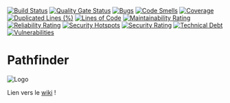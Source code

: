 [![Build Status](https://codefirst.iut.uca.fr/api/badges/timothee.aubry/PathFinder/status.svg)](https://codefirst.iut.uca.fr/timothee.aubry/PathFinder)
[![Quality Gate Status](https://codefirst.iut.uca.fr/sonar/api/project_badges/measure?project=timothee.aubry%3APathFinder&metric=alert_status&token=a272c317564821096d98e6d8aacf1728914c8575)](https://codefirst.iut.uca.fr/sonar/dashboard?id=timothee.aubry%3APathFinder)
[![Bugs](https://codefirst.iut.uca.fr/sonar/api/project_badges/measure?project=timothee.aubry%3APathFinder&metric=bugs&token=a272c317564821096d98e6d8aacf1728914c8575)](https://codefirst.iut.uca.fr/sonar/dashboard?id=timothee.aubry%3APathFinder)
[![Code Smells](https://codefirst.iut.uca.fr/sonar/api/project_badges/measure?project=timothee.aubry%3APathFinder&metric=code_smells&token=a272c317564821096d98e6d8aacf1728914c8575)](https://codefirst.iut.uca.fr/sonar/dashboard?id=timothee.aubry%3APathFinder)
[![Coverage](https://codefirst.iut.uca.fr/sonar/api/project_badges/measure?project=timothee.aubry%3APathFinder&metric=coverage&token=a272c317564821096d98e6d8aacf1728914c8575)](https://codefirst.iut.uca.fr/sonar/dashboard?id=timothee.aubry%3APathFinder) 
[![Duplicated Lines (%)](https://codefirst.iut.uca.fr/sonar/api/project_badges/measure?project=timothee.aubry%3APathFinder&metric=duplicated_lines_density&token=a272c317564821096d98e6d8aacf1728914c8575)](https://codefirst.iut.uca.fr/sonar/dashboard?id=timothee.aubry%3APathFinder)
[![Lines of Code](https://codefirst.iut.uca.fr/sonar/api/project_badges/measure?project=timothee.aubry%3APathFinder&metric=ncloc&token=a272c317564821096d98e6d8aacf1728914c8575)](https://codefirst.iut.uca.fr/sonar/dashboard?id=timothee.aubry%3APathFinder)
[![Maintainability Rating](https://codefirst.iut.uca.fr/sonar/api/project_badges/measure?project=timothee.aubry%3APathFinder&metric=sqale_rating&token=a272c317564821096d98e6d8aacf1728914c8575)](https://codefirst.iut.uca.fr/sonar/dashboard?id=timothee.aubry%3APathFinder)
[![Reliability Rating](https://codefirst.iut.uca.fr/sonar/api/project_badges/measure?project=timothee.aubry%3APathFinder&metric=reliability_rating&token=a272c317564821096d98e6d8aacf1728914c8575)](https://codefirst.iut.uca.fr/sonar/dashboard?id=timothee.aubry%3APathFinder)
[![Security Hotspots](https://codefirst.iut.uca.fr/sonar/api/project_badges/measure?project=timothee.aubry%3APathFinder&metric=security_hotspots&token=a272c317564821096d98e6d8aacf1728914c8575)](https://codefirst.iut.uca.fr/sonar/dashboard?id=timothee.aubry%3APathFinder)
[![Security Rating](https://codefirst.iut.uca.fr/sonar/api/project_badges/measure?project=timothee.aubry%3APathFinder&metric=security_rating&token=a272c317564821096d98e6d8aacf1728914c8575)](https://codefirst.iut.uca.fr/sonar/dashboard?id=timothee.aubry%3APathFinder)
[![Technical Debt](https://codefirst.iut.uca.fr/sonar/api/project_badges/measure?project=timothee.aubry%3APathFinder&metric=sqale_index&token=a272c317564821096d98e6d8aacf1728914c8575)](https://codefirst.iut.uca.fr/sonar/dashboard?id=timothee.aubry%3APathFinder)
[![Vulnerabilities](https://codefirst.iut.uca.fr/sonar/api/project_badges/measure?project=timothee.aubry%3APathFinder&metric=vulnerabilities&token=a272c317564821096d98e6d8aacf1728914c8575)](https://codefirst.iut.uca.fr/sonar/dashboard?id=timothee.aubry%3APathFinder)

# Pathfinder

![Logo](https://codefirst.iut.uca.fr/git/timothee.aubry/PathFinder/raw/branch/master/Analyse/Logo/NewLogo.png)

Lien vers le <a href="https://codefirst.iut.uca.fr/git/timothee.aubry/PathFinder/wiki">wiki</a> ! 